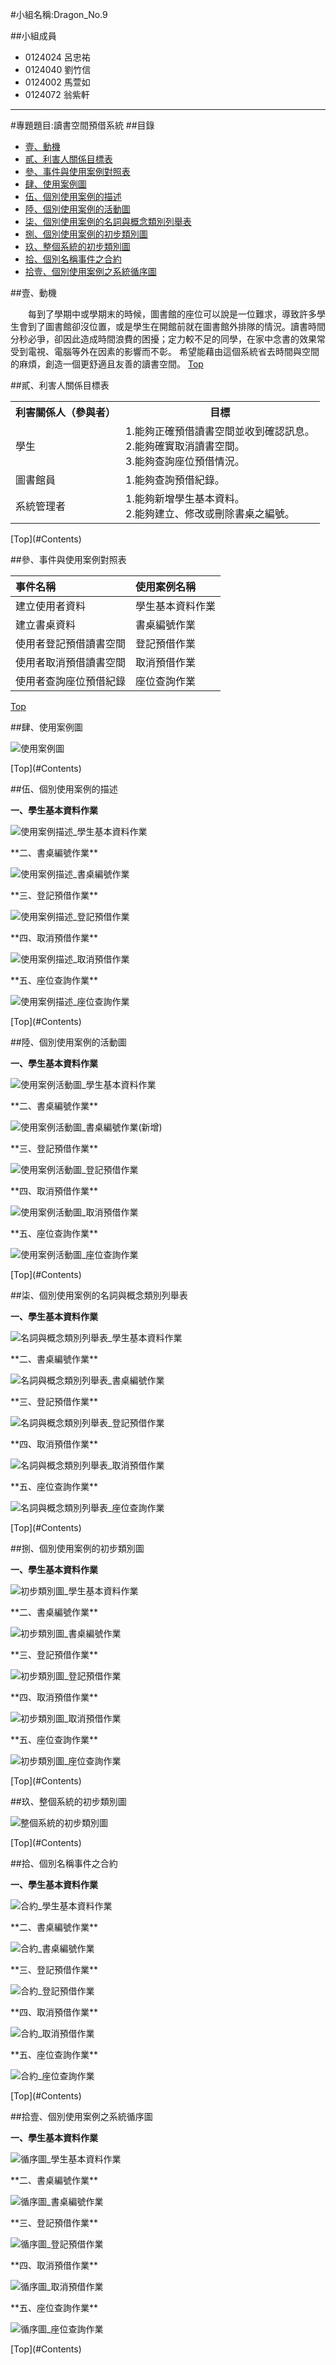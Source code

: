 #小組名稱:Dragon_No.9

##小組成員
- 0124024 呂忠祐
- 0124040 劉竹信
- 0124002 馬萱如
- 0124072 翁紫軒

---

#專題題目:讀書空間預借系統
##<a name="Contents"/>目錄
* [壹、動機](#1)
* [貳、利害人關係目標表](#2)
* [參、事件與使用案例對照表](#3)
* [肆、使用案例圖](#4) 
* [伍、個別使用案例的描述](#5)
* [陸、個別使用案例的活動圖](#6)
* [柒、個別使用案例的名詞與概念類別列舉表](#7)
* [捌、個別使用案例的初步類別圖](#8)
* [玖、整個系統的初步類別圖](#9)
* [拾、個別名稱事件之合約](#10)
* [拾壹、個別使用案例之系統循序圖](#11)


##<a name="1"/>壹、動機

　　每到了學期中或學期末的時候，圖書館的座位可以說是一位難求，導致許多學生會到了圖書館卻沒位置，或是學生在開館前就在圖書館外排隊的情況。讀書時間分秒必爭，卻因此造成時間浪費的困擾；定力較不足的同學，在家中念書的效果常受到電視、電腦等外在因素的影響而不彰。
希望能藉由這個系統省去時間與空間的麻煩，創造一個更舒適且友善的讀書空間。
[Top](#Contents)

##<a name="2"/>貳、利害人關係目標表

<table border="0">
  <tr>
    <th>利害關係人（參與者）</th>
    <th>目標</th>
  </tr>
  <tr>
    <td>學生</td>
    <td>
      1.能夠正確預借讀書空間並收到確認訊息。<br>
      2.能夠確實取消讀書空間。<br>
      3.能夠查詢座位預借情況。</td>
  </tr>
  <tr>
    <td>圖書館員</td>
    <td>
      1.能夠查詢預借紀錄。<br>
  </tr>
  <tr>
    <td>系統管理者</td>
    <td>
      1.能夠新增學生基本資料。<br>
      2.能夠建立、修改或刪除書桌之編號。</td>
  </tr>
</table>
[Top](#Contents)

##<a name="3"/>參、事件與使用案例對照表

| 事件名稱                 | 使用案例名稱     |
|:-------------------------|:-----------------|
| 建立使用者資料           | 學生基本資料作業 |
| 建立書桌資料             | 書桌編號作業     |
| 使用者登記預借讀書空間   | 登記預借作業     |
| 使用者取消預借讀書空間   | 取消預借作業     |
| 使用者查詢座位預借紀錄   | 座位查詢作業     |

[Top](#Contents)

##<a name="4"/>肆、使用案例圖

<p><img src="http://i.imgur.com/01WTUOV.jpg?1" title="使用案例圖" /></p>
[Top](#Contents)

##<a name="5"/>伍、個別使用案例的描述

**一、學生基本資料作業**
<p><img src="http://i.imgur.com/mdr8Jpo.png?1" title="使用案例描述_學生基本資料作業" /></p>
**二、書桌編號作業**
<p><img src="http://i.imgur.com/DTis4gg.png?1" title="使用案例描述_書桌編號作業" /></p>
**三、登記預借作業**
<p><img src="http://i.imgur.com/0GZMnwW.png?1" title="使用案例描述_登記預借作業" /></p>
**四、取消預借作業**
<p><img src="http://i.imgur.com/H3UKhp4.png?1" title="使用案例描述_取消預借作業" /></p>
**五、座位查詢作業**
<p><img src="http://i.imgur.com/fdiBZcW.png?1" title="使用案例描述_座位查詢作業" /></p>
[Top](#Contents)

##<a name="6"/>陸、個別使用案例的活動圖

**一、學生基本資料作業**
<p><img src="http://i.imgur.com/yKayyFz.png?1" title="使用案例活動圖_學生基本資料作業" /></p>
**二、書桌編號作業**
<p><img src="http://i.imgur.com/9kMKdpL.png?1" title="使用案例活動圖_書桌編號作業(新增)" /></p>
**三、登記預借作業**
<p><img src="http://i.imgur.com/G5y7qsl.png?1" title="使用案例活動圖_登記預借作業" /></p>
**四、取消預借作業**
<p><img src="http://i.imgur.com/M1ViVvI.png?1" title="使用案例活動圖_取消預借作業" /></p>
**五、座位查詢作業**
<p><img src="http://i.imgur.com/RnPoaWA.png?1" title="使用案例活動圖_座位查詢作業" /></p>
[Top](#Contents)

##<a name="7"/>柒、個別使用案例的名詞與概念類別列舉表

**一、學生基本資料作業**
<p><img src="http://i.imgur.com/fsxeI1O.png?1" title="名詞與概念類別列舉表_學生基本資料作業" /></p>
**二、書桌編號作業**
<p><img src="http://i.imgur.com/Rv4L0nr.png?1" title="名詞與概念類別列舉表_書桌編號作業" /></p>
**三、登記預借作業**
<p><img src="http://i.imgur.com/3nwcAZR.png?1" title="名詞與概念類別列舉表_登記預借作業" /></p>
**四、取消預借作業**
<p><img src="http://i.imgur.com/PTADheD.png?1" title="名詞與概念類別列舉表_取消預借作業" /></p>
**五、座位查詢作業**
<p><img src="http://i.imgur.com/b5Ke8No.png?1" title="名詞與概念類別列舉表_座位查詢作業" /></p>
[Top](#Contents)

##<a name="8"/>捌、個別使用案例的初步類別圖

**一、學生基本資料作業**
<p><img src="http://i.imgur.com/lngZujT.png?1" title="初步類別圖_學生基本資料作業" /></p>
**二、書桌編號作業**
<p><img src="http://i.imgur.com/ZdWRwMg.png?1" title="初步類別圖_書桌編號作業" /></p>
**三、登記預借作業**
<p><img src="http://i.imgur.com/vPKxJ9K.png?1" title="初步類別圖_登記預借作業" /></p>
**四、取消預借作業**
<p><img src="http://i.imgur.com/vPKxJ9K.png?1" title="初步類別圖_取消預借作業" /></p>
**五、座位查詢作業**
<p><img src="http://i.imgur.com/B4RJbp2.png?1" title="初步類別圖_座位查詢作業" /></p>
[Top](#Contents)

##<a name="9"/>玖、整個系統的初步類別圖

<p><img src="http://i.imgur.com/ivODNlW.png?1" title="整個系統的初步類別圖" /></p>
[Top](#Contents)

##<a name="10"/>拾、個別名稱事件之合約

**一、學生基本資料作業**
<p><img src="http://i.imgur.com/BimGgQX.png?1" title="合約_學生基本資料作業" /></p>
**二、書桌編號作業**
<p><img src="http://i.imgur.com/nSPtVDH.png?1" title="合約_書桌編號作業" /></p>
**三、登記預借作業**
<p><img src="http://i.imgur.com/yQi2Evq.png?1" title="合約_登記預借作業" /></p>
**四、取消預借作業**
<p><img src="http://i.imgur.com/BaBU0q2.png?1" title="合約_取消預借作業" /></p>
**五、座位查詢作業**
<p><img src="http://i.imgur.com/UbjwlWD.png?1" title="合約_座位查詢作業" /></p>
[Top](#Contents)

##<a name="11"/>拾壹、個別使用案例之系統循序圖

**一、學生基本資料作業**
<p><img src="http://i.imgur.com/JKGU3Sa.png?1" title="循序圖_學生基本資料作業" /></p>
**二、書桌編號作業**
<p><img src="http://i.imgur.com/DBn48F4.png?1" title="循序圖_書桌編號作業" /></p>
**三、登記預借作業**
<p><img src="http://i.imgur.com/nopmdpx.png?1" title="循序圖_登記預借作業" /></p>
**四、取消預借作業**
<p><img src="http://i.imgur.com/tO9dAra.png?1" title="循序圖_取消預借作業" /></p>
**五、座位查詢作業**
<p><img src="http://i.imgur.com/pEpVd1I.png?1" title="循序圖_座位查詢作業" /></p>
[Top](#Contents)
